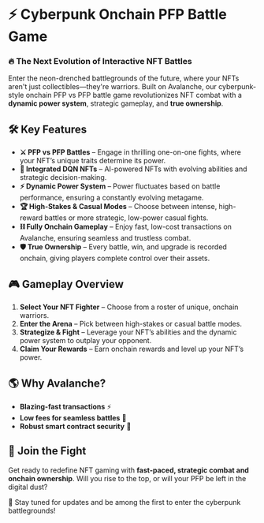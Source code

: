 # ⚡ Cyberpunk Onchain PFP Battle Game

### 🔥 The Next Evolution of Interactive NFT Battles

Enter the neon-drenched battlegrounds of the future, where your NFTs aren't just collectibles—they're warriors. Built on Avalanche, our cyberpunk-style onchain PFP vs PFP battle game revolutionizes NFT combat with a **dynamic power system**, strategic gameplay, and **true ownership**.

## 🛠 Key Features

- **⚔️ PFP vs PFP Battles** – Engage in thrilling one-on-one fights, where your NFT’s unique traits determine its power.
- **🧠 Integrated DQN NFTs** – AI-powered NFTs with evolving abilities and strategic decision-making.
- **⚡ Dynamic Power System** – Power fluctuates based on battle performance, ensuring a constantly evolving metagame.
- **🏆 High-Stakes & Casual Modes** – Choose between intense, high-reward battles or more strategic, low-power casual fights.
- **⛓️ Fully Onchain Gameplay** – Enjoy fast, low-cost transactions on Avalanche, ensuring seamless and trustless combat.
- **🛡️ True Ownership** – Every battle, win, and upgrade is recorded onchain, giving players complete control over their assets.

## 🎮 Gameplay Overview
1. **Select Your NFT Fighter** – Choose from a roster of unique, onchain warriors.
2. **Enter the Arena** – Pick between high-stakes or casual battle modes.
3. **Strategize & Fight** – Leverage your NFT’s abilities and the dynamic power system to outplay your opponent.
4. **Claim Your Rewards** – Earn onchain rewards and level up your NFT’s power.

## 🌎 Why Avalanche?
- **Blazing-fast transactions** ⚡
- **Low fees for seamless battles** 🏹
- **Robust smart contract security** 🔐

## 🚀 Join the Fight
Get ready to redefine NFT gaming with **fast-paced, strategic combat and onchain ownership**. Will you rise to the top, or will your PFP be left in the digital dust?

👾 Stay tuned for updates and be among the first to enter the cyberpunk battlegrounds!

